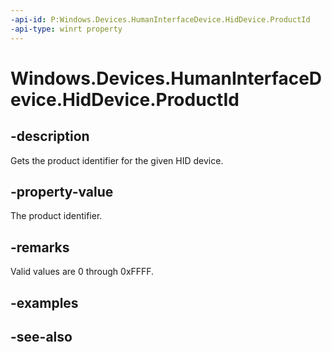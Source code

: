----api-id: P:Windows.Devices.HumanInterfaceDevice.HidDevice.ProductId
-api-type: winrt property
---<!-- Property syntaxpublic ushort ProductId { get; }--># Windows.Devices.HumanInterfaceDevice.HidDevice.ProductId## -descriptionGets the product identifier for the given HID device.## -property-valueThe product identifier.## -remarksValid values are 0 through 0xFFFF.## -examples## -see-also